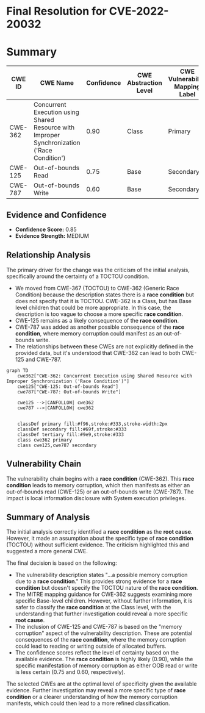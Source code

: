 # Final Resolution for CVE-2022-20032

# Summary
| CWE ID | CWE Name | Confidence | CWE Abstraction Level | CWE Vulnerability Mapping Label | CWE-Vulnerability Mapping Notes |
|---|---|---|---|---|---|
| CWE-362 | Concurrent Execution using Shared Resource with Improper Synchronization ('Race Condition') | 0.90 | Class | Primary | Allowed-with-Review |
| CWE-125 | Out-of-bounds Read | 0.75 | Base | Secondary | Allowed |
| CWE-787 | Out-of-bounds Write | 0.60 | Base | Secondary | Allowed |

## Evidence and Confidence

*   **Confidence Score:** 0.85
*   **Evidence Strength:** MEDIUM

## Relationship Analysis
The primary driver for the change was the criticism of the initial analysis, specifically around the certainty of a TOCTOU condition.
  - We moved from CWE-367 (TOCTOU) to CWE-362 (Generic Race Condition) because the description states there is a **race condition** but does not specify that it is TOCTOU. CWE-362 is a Class, but has Base level children that could be more appropriate. In this case, the description is too vague to choose a more specific **race condition**.
  - CWE-125 remains as a likely consequence of the **race condition**.
  - CWE-787 was added as another possible consequence of the **race condition**, where memory corruption could manifest as an out-of-bounds write.
  - The relationships between these CWEs are not explicitly defined in the provided data, but it's understood that CWE-362 can lead to both CWE-125 and CWE-787.

```mermaid
graph TD
    cwe362["CWE-362: Concurrent Execution using Shared Resource with Improper Synchronization ('Race Condition')"]
    cwe125["CWE-125: Out-of-bounds Read"]
    cwe787["CWE-787: Out-of-bounds Write"]
    
    cwe125 -->|CANFOLLOW| cwe362
    cwe787 -->|CANFOLLOW| cwe362
    

    classDef primary fill:#f96,stroke:#333,stroke-width:2px
    classDef secondary fill:#69f,stroke:#333
    classDef tertiary fill:#9e9,stroke:#333
    class cwe362 primary
    class cwe125,cwe787 secondary
```

## Vulnerability Chain
The vulnerability chain begins with a **race condition** (CWE-362). This **race condition** leads to memory corruption, which then manifests as either an out-of-bounds read (CWE-125) or an out-of-bounds write (CWE-787). The impact is local information disclosure with System execution privileges.

## Summary of Analysis
The initial analysis correctly identified a **race condition** as the **root cause**. However, it made an assumption about the specific type of **race condition** (TOCTOU) without sufficient evidence. The criticism highlighted this and suggested a more general CWE.

The final decision is based on the following:

*   The vulnerability description states "...a possible memory corruption due to a **race condition**." This provides strong evidence for a **race condition** but doesn't specify the TOCTOU nature of the **race condition**.
*   The MITRE mapping guidance for CWE-362 suggests examining more specific Base-level children. However, without further information, it is safer to classify the **race condition** at the Class level, with the understanding that further investigation could reveal a more specific **root cause**.
*   The inclusion of CWE-125 and CWE-787 is based on the "memory corruption" aspect of the vulnerability description. These are potential consequences of the **race condition**, where the memory corruption could lead to reading or writing outside of allocated buffers.
*   The confidence scores reflect the level of certainty based on the available evidence. The **race condition** is highly likely (0.90), while the specific manifestation of memory corruption as either OOB read or write is less certain (0.75 and 0.60, respectively).

The selected CWEs are at the optimal level of specificity given the available evidence. Further investigation may reveal a more specific type of **race condition** or a clearer understanding of how the memory corruption manifests, which could then lead to a more refined classification.